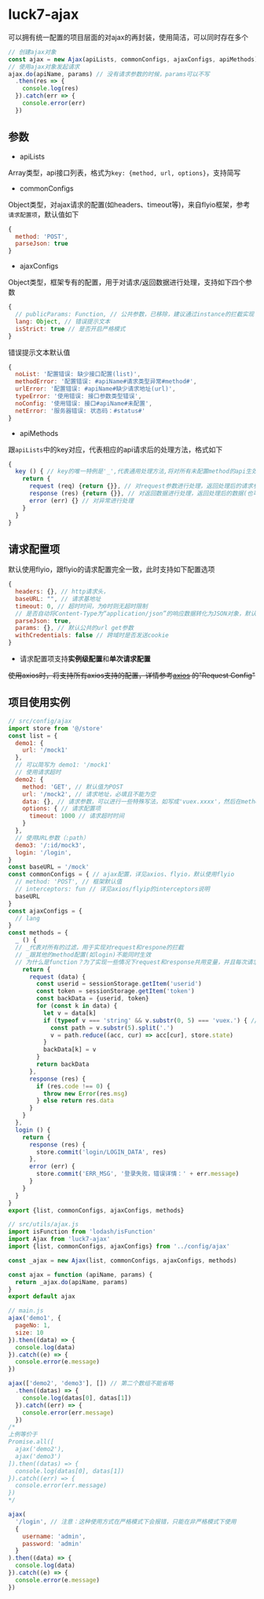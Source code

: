 # luck7-ajax

可以拥有统一配置的项目层面的对ajax的再封装，使用简洁，可以同时存在多个

```javascript
// 创建ajax对象
const ajax = new Ajax(apiLists, commonConfigs, ajaxConfigs, apiMethods)
// 使用ajax对象发起请求
ajax.do(apiName, params) // 没有请求参数的时候，params可以不写
  .then(res => {
    console.log(res)
  }).catch(err => {
    console.error(err)
  })
```

## 参数

 * apiLists

  Array类型，api接口列表，格式为```key: {method, url, options}```，支持简写

 * commonConfigs

  Object类型，对ajax请求的配置(如headers、timeout等)，来自flyio框架，参考``请求配置项``，默认值如下
  ```javascript
  {
    method: 'POST',
    parseJson: true
  }
  ```

 * ajaxConfigs

  Object类型，框架专有的配置，用于对请求/返回数据进行处理，支持如下四个参数
  ```javascript
  {
    // publicParams: Function, // 公共参数，已移除，建议通过instance的拦截实现
    lang: Object, // 错误提示文本
    isStrict: true // 是否开启严格模式
  }
  ```

  错误提示文本默认值
  ```javascript
  {
    noList: '配置错误: 缺少接口配置(list)',
    methodError: '配置错误: #apiName#请求类型异常#method#',
    urlError: '配置错误: #apiName#缺少请求地址(url)',
    typeError: '使用错误: 接口参数类型错误',
    noConfig: '使用错误: 接口#apiName#未配置',
    netError: '服务器错误: 状态码：#status#'
  }
  ```
 * apiMethods

 跟``apiLists``中的key对应，代表相应的api请求后的处理方法，格式如下

 
  ```javascript
  {
    key () { // key的唯一特例是'_',代表通用处理方法,将对所有未配置method的api生效
      return {
        request (req) {return {}}, // 对request参数进行处理，返回处理后的请求参数
        response (res) {return {}}, // 对返回数据进行处理，返回处理后的数据(也可以在这儿交由vuex处理，返回空对象)
        error (err) {} // 对异常进行处理
      }
    }
  }
  ```
## 请求配置项

默认使用flyio，跟flyio的请求配置完全一致，此时支持如下配置选项

```javascript
{
  headers: {}, // http请求头，
  baseURL: "", // 请求基地址
  timeout: 0, // 超时时间，为0时则无超时限制
  // 是否自动将Content-Type为“application/json”的响应数据转化为JSON对象，默认为true    
  parseJson: true,
  params: {}, // 默认公共的url get参数     
  withCredentials: false // 跨域时是否发送cookie
}
```
 - 请求配置项支持**实例级配置**和**单次请求配置**

~~使用axios时，将支持所有axios支持的配置，详情参考[axios](https://github.com/mzabriskie/axios) 的"Request Config"~~

## 项目使用实例

```javascript
// src/config/ajax
import store from '@/store'
const list = {
  demo1: {
    url: '/mock1'
  },
  // 可以简写为 demo1: '/mock1'
  // 使用请求超时
  demo2: {
    method: 'GET', // 默认值为POST
    url: '/mock2', // 请求地址，必填且不能为空
    data: {}, // 请求参数，可以进行一些特殊写法，如写成'vuex.xxxx'，然后在methods中处理成对应的vuex数据
    options: { // 请求配置项
      timeout: 1000 // 请求超时时间
    }
  },
  // 使用URL参数（:path）
  demo3: '/:id/mock3',
  login: '/login',
}
const baseURL = '/mock'
const commonConfigs = { // ajax配置，详见axios、flyio，默认使用flyio
  // method: 'POST', // 框架默认值
  // interceptors: fun // 详见axios/flyip的interceptors说明
  baseURL
}
const ajaxConfigs = {
  // lang
}
const methods = {
  _ () {
  // _代表对所有的过滤，用于实现对request和respone的拦截
  // _跟其他的method配置(如login)不能同时生效
  // 为什么是function？为了实现一些情况下request和response共用变量，并且每次请求该变量都会变化的情况，如对数据进行加解密的情况
    return {
      request (data) {
        const userid = sessionStorage.getItem('userid')
        const token = sessionStorage.getItem('token')
        const backData = {userid, token}
        for (const k in data) {
          let v = data[k]
          if (typeof v === 'string' && v.substr(0, 5) === 'vuex.') { // 处理vuex数据
            const path = v.substr(5).split('.')
            v = path.reduce((acc, cur) => acc[cur], store.state)
          }
          backData[k] = v
        }
        return backData
      },
      response (res) {
        if (res.code !== 0) {
          throw new Error(res.msg)
        } else return res.data
      }
    }
  },
  login () {
    return {
      response (res) {
        store.commit('login/LOGIN_DATA', res)
      },
      error (err) {
        store.commit('ERR_MSG', '登录失败，错误详情：' + err.message)
      }
    }
  }
}
export {list, commonConfigs, ajaxConfigs, methods}

// src/utils/ajax.js
import isFunction from 'lodash/isFunction'
import Ajax from 'luck7-ajax'
import {list, commonConfigs, ajaxConfigs} from '../config/ajax'

const _ajax = new Ajax(list, commonConfigs, ajaxConfigs, methods)

const ajax = function (apiName, params) {
  return _ajax.do(apiName, params)
}
export default ajax

// main.js
ajax('demo1', {
  pageNo: 1,
  size: 10
}).then((data) => {
  console.log(data)
}).catch((e) => {
  console.error(e.message)
})

ajax(['demo2', 'demo3'], []) // 第二个数组不能省略
  .then((datas) => {
    console.log(datas[0], datas[1])
  }).catch((err) => {
    console.error(err.message)
  })
/*
上例等价于
Promise.all([
  ajax('demo2'),
  ajax('demo3')
]).then((datas) => {
  console.log(datas[0], datas[1])
}).catch((err) => {
  console.error(err.message)
})
*/

ajax(
  '/login', // 注意：这种使用方式在严格模式下会报错，只能在非严格模式下使用
  {
    username: 'admin',
    password: 'admin'
  }
).then((data) => {
  console.log(data)
}).catch((e) => {
  console.error(e.message)
})
```
